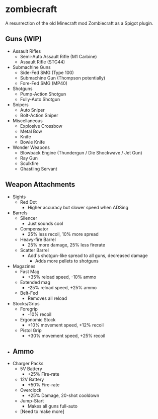 # zombiecraft
A resurrection of the old Minecraft mod Zombiecraft as a Spigot plugin.

## Guns (WIP)
- Assault Rifles
    - Semi-Auto Assault Rifle (M1 Carbine)
    - Assault Rifle (STG44)
- Submachine Guns
    - Side-Fed SMG (Type 100)
    - Submachine Gun (Thompson potentially)
    - Fore-Fed SMG (MP40)
- Shotguns
    - Pump-Action Shotgun
    - Fully-Auto Shotgun
- Snipers
    - Auto Sniper
    - Bolt-Action Sniper
- Miscellaneous
    - Explosive Crossbow
    - Metal Bow
    - Knife
    - Bowie Knife
- Wonder Weapons
    - Blowback Engine (Thundergun / Die Shockwave / Jet Gun)
    - Ray Gun
    - Sculkfire
    - Ghastling Servant

## Weapon Attachments
- Sights
    - Red Dot
        - Higher accuracy but slower speed when ADSing
- Barrels
    - Silencer
        - Just sounds cool
    - Compensator
        - 25% less recoil, 10% more spread
    - Heavy-fire Barrel
        - 25% more damage, 25% less firerate
    - Scatter Barrel
        - Add's shotgun-like spread to all guns, decreased damage
            - Adds more pellets to shotguns
- Magazines
    - Fast Mag
        - +35% reload speed, -10% ammo
    - Extended mag
        - -25% reload speed, +25% ammo
    - Belt-Fed
        - Removes all reload
- Stocks/Grips
    - Foregrip
        - -10% recoil
    - Ergonomic Stock
        - +10% movement speed, +12% recoil
    - Pistol Grip
        - +30% movement speed, +25% recoil
- Ammo
    - 
- Charger Packs
    - 5V Battery
        - +25% Fire-rate
    - 12V Battery
        - +50% Fire-rate
    - Overclock
        - +25% Damage, 20-shot cooldown
    - Jump-Start
        - Makes all guns full-auto
    - [Need to make more]